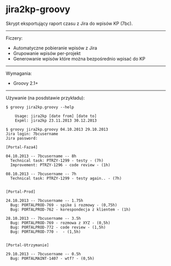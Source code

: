 jira2kp-groovy
==============

Skrypt eksportujący raport czasu z Jira do wpisów KP (7bc).

---------------
Ficzery:

* Automatyczne pobieranie wpisów z Jira
* Grupowanie wpisów per-projekt
* Generowanie wpisów które można bezpośrednio wpisać do KP

---------------
Wymagania:
* Groovy 2.1+

---------------
Używanie (na posdstawie przykładu):

```
$ groovy jira2kp.groovy --help

    Usage: jira2kp [date from] [date to]
    Expml: jira2kp 23.11.2013 30.12.2013
    
$ groovy jira2kp.groovy 04.10.2013 29.10.2013
Jira login: 7bcusername
Jira password: 

[Portal-Faza4]

04.10.2013 -- 7bcusername -- 8h
  Technical task: PTRZY-1299 - testy - (7h)
  Improvement: PTRZY-1296 - code review - (1h)

08.10.2013 -- 7bcusername -- 7h
  Technical task: PTRZY-1299 - testy again.. - (7h)


[Portal-Prod]

24.10.2013 -- 7bcusername -- 1.75h
  Bug: PORTALPROD-769 - spike i rozmowy - (0,75h)
  Bug: PORTALPROD-762 - korespondecja z klientem - (1h)

28.10.2013 -- 7bcusername -- 3.5h
  Bug: PORTALPROD-769 - rozmowa z XYZ - (0,5h)
  Bug: PORTALPROD-772 - code review - (1,5h)
  Bug: PORTALPROD-770 -  - (1,5h)


[Portal-Utrzymanie]

29.10.2013 -- 7bcusername -- 0.5h
  Bug: PORTALMAINT-1407 - wtf? - (0,5h)
  
```
